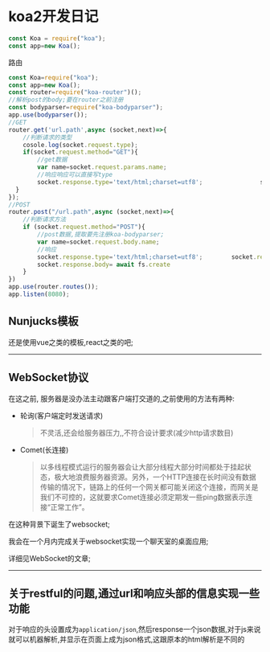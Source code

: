 # koa2开发日记

```javascript
const Koa = require("koa");
const app=new Koa();
```

路由

```javascript
const Koa=require("koa");
const app=new Koa();
const router=require("koa-router")();
//解析post的body;要在router之前注册
const bodyparser=require("koa-bodyparser");
app.use(bodyparser());
//GET
router.get('url.path',async (socket,next)=>{
  	//判断请求的类型
  	cosole.log(socket.request.type);
  	if(socket.request.method="GET"){
    	//get数据
    	var name=socket.request.params.name;
     	//响应响应可以直接写type
     	socket.response.type='text/html;charset=utf8';		  		  socket.reponse.body=`${x}`;
  }
});
//POST
router.post("/url.path",async (socket,next)=>{
	//判断请求方法
  	if (socket.request.method="POST"){
   	 	//post数据,提取要先注册koa-bodyparser;
   	 	var name=socket.request.body.name; 
   		//响应
     	socket.response.type='text/html;charset=utf8';		  socket.response.body=`${x}`;
      	socket.response.body= await fs.create
  	}
})
app.use(router.routes());
app.listen(8080);
```

## Nunjucks模板

还是使用vue之类的模板,react之类的吧;

***

## WebSocket协议

在这之前, 服务器是没办法主动跟客户端打交道的,之前使用的方法有两种:

* 轮询(客户端定时发送请求)

  > 不灵活,还会给服务器压力,,不符合设计要求(减少http请求数目)

* Comet(长连接)

  > 以多线程模式运行的服务器会让大部分线程大部分时间都处于挂起状态，极大地浪费服务器资源。另外，一个HTTP连接在长时间没有数据传输的情况下，链路上的任何一个网关都可能关闭这个连接，而网关是我们不可控的，这就要求Comet连接必须定期发一些ping数据表示连接“正常工作”。

在这种背景下诞生了websocket;

我会在一个月内完成关于websocket实现一个聊天室的桌面应用;

详细见WebSocket的文章;

***

## 关于restful的问题,通过url和响应头部的信息实现一些功能

对于响应的头设置成为`application/json`,然后response一个json数据,对于js来说就可以机器解析,并显示在页面上成为json格式,这跟原本的html解析是不同的

​	